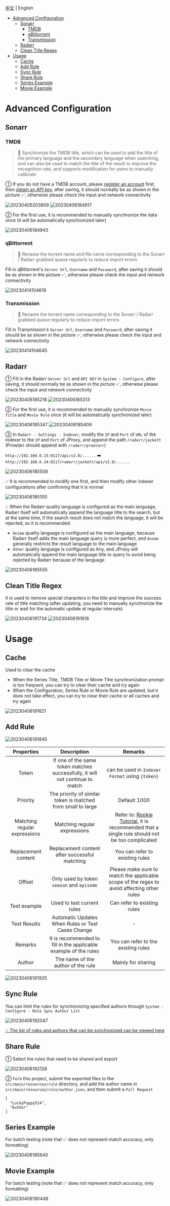 [中文](https://github.com/LuckyPuppy514/jproxy/blob/main/wiki.md) | English

- [Advanced Configuration](#advanced-configuration)
  - [Sonarr](#sonarr)
    - [TMDB](#tmdb)
    - [qBittorrent](#qbittorrent)
    - [Transmission](#transmission)
  - [Radarr](#radarr)
  - [Clean Title Regex](#clean-title-regex)
- [Usage](#usage)
  - [Cache](#cache)
  - [Add Rule](#add-rule)
  - [Sync Rule](#sync-rule)
  - [Share Rule](#share-rule)
  - [Series Example](#series-example)
  - [Movie Example](#movie-example)

# Advanced Configuration

## Sonarr

### TMDB

> 🌟 Synchronize the TMDB title, which can be used to add the title of the primary language and the secondary language when searching, and can also be used to match the title of the result to improve the recognition rate, and supports modification for users to manually calibrate

① If you do not have a TMDB account, please [register an account](https://www.themoviedb.org/signup) first, then [obtain an API key](https://www.themoviedb.org/settings/api), after saving, it should normally be as shown in the picture ✅, otherwise please check the input and network connectivity

![20230405203809](https://github.com/LuckyPuppy514/image/raw/main/2023/2023-04-05/20230405203809.webp)
![20230406184917](https://github.com/LuckyPuppy514/image/raw/main/2023/2023-04-06/20230406184917.webp)

② For the first use, it is recommended to manually synchronize the data once (it will be automatically synchronized later)

![20230406184943](https://github.com/LuckyPuppy514/image/raw/main/2023/2023-04-06/20230406184943.webp)

### qBittorrent

> 🌟 Rename the torrent name and file name corresponding to the Sonarr / Radarr grabbed queue regularly to reduce import errors

Fill in qBittorrent's `Server Url`, `Username` and `Password`, after saving it should be as shown in the picture ✅, otherwise please check the input and network connectivity

![20230414104619](https://github.com/LuckyPuppy514/image/raw/main/2023/2023-04-14/20230414104619.webp)

### Transmission

> 🌟 Rename the torrent name corresponding to the Sonarr / Radarr grabbed queue regularly to reduce import errors

Fill in Transmission's `Server Url`, `Username` and `Password`, after saving it should be as shown in the picture ✅, otherwise please check the input and network connectivity

![20230414104645](https://github.com/LuckyPuppy514/image/raw/main/2023/2023-04-14/20230414104645.webp)

## Radarr

① Fill in the Radarr `Server Url` and `API KEY` in `System - Configure`, after saving, it should normally be as shown in the picture ✅, otherwise please check the input and network connectivity

![20230406185218](https://github.com/LuckyPuppy514/image/raw/main/2023/2023-04-06/20230406185218.webp)
![20230406185313](https://github.com/LuckyPuppy514/image/raw/main/2023/2023-04-06/20230406185313.webp)

② For the first use, it is recommended to manually synchronize `Movie Title` and `Movie Rule` once (it will be automatically synchronized later)

![20230406185347](https://github.com/LuckyPuppy514/image/raw/main/2023/2023-04-06/20230406185347.webp)
![20230406185409](https://github.com/LuckyPuppy514/image/raw/main/2023/2023-04-06/20230406185409.webp)

③ In `Radarr - Settings - Indexer`, modify the `IP` and `Port` of `URL` of the indexer to the `IP` and `Port` of JProxy, and append the path `/radarr/jackett` (Prowlarr should append with `/radarr/prowlarr`)

`http://192.168.6.15:9117/api/v2.0/......` ➡️ `http://192.168.6.14:8117/radarr/jackett/api/v2.0/......`

![20230406185508](https://github.com/LuckyPuppy514/image/raw/main/2023/2023-04-06/20230406185508.webp)

💡 It is recommended to modify one first, and then modify other indexer configurations after confirming that it is normal

![20230406185100](https://github.com/LuckyPuppy514/image/raw/main/2023/2023-04-06/20230406185100.webp)

💡 When the Radarr quality language is configured as the main language, Radarr itself will automatically append the language title to the search, but at the same time, if the search result does not match the language, it will be rejected, so it is recommended

- `Anime` quality language is configured as the main language, because Radarr itself adds the main language query is more perfect, and `Anime` generally restricts the result language to the main language
- `Other` quality language is configured as Any, and JProxy will automatically append the main language title to query to avoid being rejected by Radarr because of the language

![20230406185555](https://github.com/LuckyPuppy514/image/raw/main/2023/2023-04-06/20230406185555.webp)

## Clean Title Regex

It is used to remove special characters in the title and improve the success rate of title matching (after updating, you need to manually synchronize the title or wait for the automatic update at regular intervals)

![20230406191734](https://github.com/LuckyPuppy514/image/raw/main/2023/2023-04-06/20230406191734.webp)
![20230406191818](https://github.com/LuckyPuppy514/image/raw/main/2023/2023-04-06/20230406191818.webp)

# Usage

## Cache

Used to clear the cache

- When the Series Title, TMDB Title or Movie Title synchronization prompt is too frequent, you can try to clear their cache and try again
- When the Configuration, Series Rule or Movie Rule are updated, but it does not take effect, you can try to clear their cache or all caches and try again

![20230406191621](https://github.com/LuckyPuppy514/image/raw/main/2023/2023-04-06/20230406191621.webp)

## Add Rule

![20230406191845](https://github.com/LuckyPuppy514/image/raw/main/2023/2023-04-06/20230406191845.webp)

|          Properties          |                                 Description                                  |                                                                          Remarks                                                                           |
| :--------------------------: | :--------------------------------------------------------------------------: | :--------------------------------------------------------------------------------------------------------------------------------------------------------: |
|            Token             | If one of the same token matches successfully, it will not continue to match |                                                      can be used in `Indexer Format` using `{token}`                                                       |
|           Priority           |         The priority of similar token is matched from small to large         |                                                                        Default 1000                                                                        |
| Matching regular expressions |                         Matching regular expressions                         | Refer to: [Rookie Tutorial](https://www.runoob.com/java/java-regular-expressions.html), it is recommended that a single rule should not be too complicated |
|     Replacement content      |                Replacement content after successful matching                 |                                                              You can refer to existing rules                                                               |
|            Offset            |                  Only used by token `season` and `episode`                   |                                 Please make sure to match the applicable scope of the regex to avoid affecting other rules                                 |
|         Test example         |                          Used to test current rules                          |                                                                Can refer to existing rules                                                                 |
|         Test Results         |              Automatic Updates When Rules or Test Cases Change               |                                                                             -                                                                              |
|           Remarks            |       It is recommended to fill in the applicable example of the rules       |                                                            You can refer to the existing rules                                                             |
|            Author            |                      The name of the author of the rule                      |                                                                     Mainly for sharing                                                                     |

![20230406191925](https://github.com/LuckyPuppy514/image/raw/main/2023/2023-04-06/20230406191925.webp)

## Sync Rule

You can limit the rules for synchronizing specified authors through `System - Configure - Rule Sync Author List`

![20230406192047](https://github.com/LuckyPuppy514/image/raw/main/2023/2023-04-06/20230406192047.webp)

[💡 The list of rules and authors that can be synchronized can be viewed here](https://github.com/LuckyPuppy514/jproxy/tree/main/src/main/resources/rule)

## Share Rule

① Select the rules that need to be shared and export

![20230406192128](https://github.com/LuckyPuppy514/image/raw/main/2023/2023-04-06/20230406192128.webp)

② `Fork` this project, submit the exported files to the `src/main/resources/rule` directory, and add the author name in `src/main/resources/rule/author.json`, and then submit a `Pull Request`

```text
[
  "LuckyPuppy514",
  "Author"
]
```

## Series Example

For batch testing (note that ✅ does not represent match accuracy, only formatting)

![20230406185640](https://github.com/LuckyPuppy514/image/raw/main/2023/2023-04-06/20230406185640.webp)

## Movie Example

For batch testing (note that ✅ does not represent match accuracy, only formatting)

![20230406190448](https://github.com/LuckyPuppy514/image/raw/main/2023/2023-04-06/20230406190448.webp)
